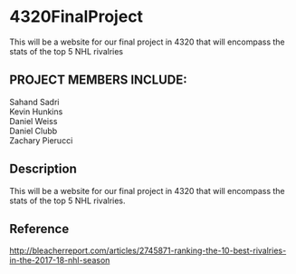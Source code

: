 # 4320FinalProject
This will be a website for our final project in 4320 that will encompass the stats of the top 5 NHL rivalries

## PROJECT MEMBERS INCLUDE:
Sahand Sadri  
Kevin Hunkins  
Daniel Weiss  
Daniel Clubb  
Zachary Pierucci  

## Description
This will be a website for our final project in 4320 that will encompass the stats of the top 5 NHL rivalries.

## Reference
http://bleacherreport.com/articles/2745871-ranking-the-10-best-rivalries-in-the-2017-18-nhl-season
